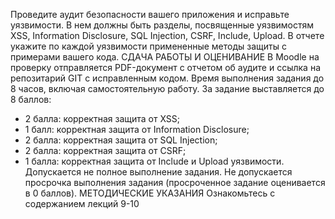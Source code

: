 Проведите аудит безопасности вашего приложения и исправьте уязвимости. В нем 
должны быть разделы, посвященные уязвимостям XSS, Information Disclosure, SQL 
Injection, CSRF, Include, Upload. В отчете укажите по каждой уязвимости 
примененные методы защиты с примерами вашего кода.
СДАЧА РАБОТЫ И ОЦЕНИВАНИЕ
В Moodle на проверку отправляется PDF-документ с отчетом об аудите и ссылка на 
репозитарий GIT с исправленным кодом. 
Время выполнения задания до 8 часов, включая самостоятельную работу. 
За задание выставляется до 8 баллов:
- 2 балла: корректная защита от XSS;
- 1 балл: корректная защита от Information Disclosure;
- 2 балла: корректная защита от SQL Injection;
- 2 балла: корректная защита от CSRF;
- 1 балла: корректная защита от Include и Upload уязвимости.
Допускается не полное выполнение задания. Не допускается просрочка выполнения 
задания (просроченное задание оценивается в 0 баллов). 
МЕТОДИЧЕСКИЕ УКАЗАНИЯ 
Ознакомьтесь с содержанием лекций 9-10
